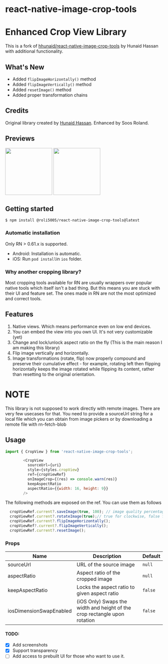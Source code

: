 # react-native-image-crop-tools

# Enhanced Crop View Library

This is a fork of [hhunaid/react-native-image-crop-tools](https://github.com/hhunaid/react-native-image-crop-tools) by Hunaid Hassan with additional functionality.

## What's New
- Added `flipImageHorizontally()` method
- Added `flipImageVertically()` method
- Added `resetImage()` method
- Added proper transformation chains

## Credits
Original library created by [Hunaid Hassan](https://github.com/hhunaid).
Enhanced by Soos Roland.


## Previews
<p float="left">
  <img src="https://github.com/hhunaid/react-native-image-crop-tools/blob/master/previews/android-preview.gif?raw=true" width="150" />
  <img src="https://github.com/hhunaid/react-native-image-crop-tools/blob/master/previews/ios-preview.gif?raw=true" width="150" /> 
</p>

## Getting started

`$ npm install @roli5005/react-native-image-crop-tools@latest`

### Automatic installation

Only RN > 0.61.x is supported.
- Android: Installation is automatic.
- iOS: Run `pod install`in `ios` folder.
   
### Why another cropping library?

Most cropping tools available for RN are usually wrappers over popular native tools which itself isn't a bad thing. But this means you are stuck with their UI and feature set. The ones made in RN are not the most optimized and correct tools.

## Features

1. Native views. Which means performance even on low end devices.
2. You can embed the view into you own UI. It's not very customizable (yet)
3. Change and lock/unlock aspect ratio on the fly (This is the main reason I am making this library)
4. Flip image vertically and horizontally.
5. Image transformations (rotate, flip) now properly compound and preserve their cumulative effect - for example, rotating left then flipping horizontally keeps the image rotated while flipping its content, rather than resetting to the original orientation.

# NOTE

This library is not supposed to work directly with remote images. There are very few usecases for that. You need to provide a sourceUrl string for a local file which you can obtain from image pickers or by downloading a remote file with rn-fetch-blob

## Usage
```javascript
import { CropView } from 'react-native-image-crop-tools';

        <CropView
          sourceUrl={uri}
          style={styles.cropView}
          ref={cropViewRef}
          onImageCrop={(res) => console.warn(res)}
          keepAspectRatio
          aspectRatio={{width: 16, height: 9}}
        />
```

The following methods are exposed on the ref. You can use them as follows

```javascript
  cropViewRef.current?.saveImage(true, 100); // image quality percentage)
  cropViewRef.current?.rotateImage(true);// true for clockwise, false for counterclockwise)
  cropViewRef.current?.flipImageHorizontally();
  cropViewRef?.current?.flipImageVertically();
  cropViewRef.current?.resetImage();
```

### Props

| Name | Description | Default |
| ---- | ----------- | ------- |
| sourceUrl | URL of the source image | `null` |
| aspectRatio | Aspect ratio of the cropped image | `null` |
| keepAspectRatio | Locks the aspect ratio to given aspect ratio | `false` |
| iosDimensionSwapEnabled | (iOS Only) Swaps the width and height of the crop rectangle upon rotation | `false` |

#### TODO:

- [x] Add screenshots
- [x] Support transparency
- [ ] Add access to prebuilt UI for those who want to use it.
